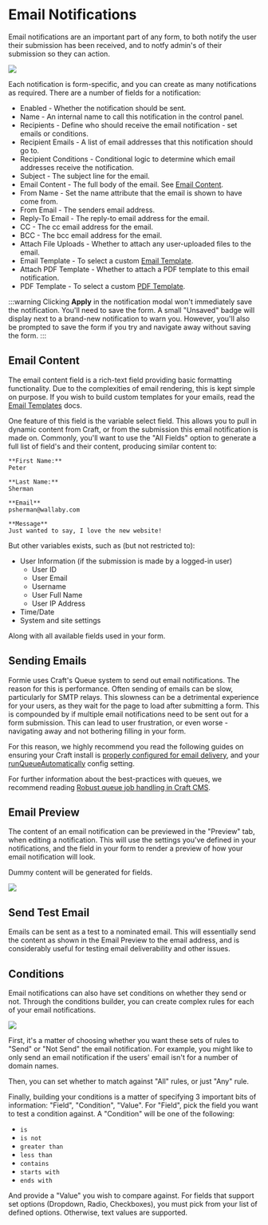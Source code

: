 # Email Notifications
Email notifications are an important part of any form, to both notify the user their submission has been received, and to notfy admin's of their submission so they can action.

<img src="https://verbb.io/uploads/plugins/formie/formie-email-notification.png" />

Each notification is form-specific, and you can create as many notifications as required. There are a number of fields for a notification:

- Enabled - Whether the notification should be sent.
- Name - An internal name to call this notification in the control panel.
- Recipients - Define who should receive the email notification - set emails or conditions.
- Recipient Emails - A list of email addresses that this notification should go to.
- Recipient Conditions - Conditional logic to determine which email addresses receive the notification.
- Subject - The subject line for the email.
- Email Content - The full body of the email. See [Email Content](#email-content).
- From Name - Set the name attribute that the email is shown to have come from.
- From Email - The senders email address.
- Reply-To Email - The reply-to email address for the email.
- CC - The cc email address for the email.
- BCC - The bcc email address for the email.
- Attach File Uploads - Whether to attach any user-uploaded files to the email.
- Email Template - To select a custom [Email Template](docs:feature-tour/email-templates).
- Attach PDF Template - Whether to attach a PDF template to this email notification.
- PDF Template - To select a custom [PDF Template](docs:feature-tour/pdf-templates).


:::warning
Clicking **Apply** in the notification modal won't immediately save the notification. You'll need to save the form. A small "Unsaved" badge will display next to a brand-new notification to warn you. However, you'll also be prompted to save the form if you try and navigate away without saving the form.
:::

## Email Content
The email content field is a rich-text field providing basic formatting functionality. Due to the complexities of email rendering, this is kept simple on purpose. If you wish to build custom templates for your emails, read the [Email Templates](docs:template-guides/email-templates) docs.

One feature of this field is the variable select field. This allows you to pull in dynamic content from Craft, or from the submission this email notification is made on. Commonly, you'll want to use the "All Fields" option to generate a full list of field's and their content, producing similar content to:

```
**First Name:**
Peter

**Last Name:**
Sherman

**Email**
psherman@wallaby.com

**Message**
Just wanted to say, I love the new website!
```

But other variables exists, such as (but not restricted to):

- User Information (if the submission is made by a logged-in user)
    - User ID
    - User Email
    - Username
    - User Full Name
    - User IP Address
- Time/Date
- System and site settings

Along with all available fields used in your form.

## Sending Emails
Formie uses Craft's Queue system to send out email notifications. The reason for this is performance. Often sending of emails can be slow, particularly for SMTP relays. This slowness can be a detrimental experience for your users, as they wait for the page to load after submitting a form. This is compounded by if multiple email notifications need to be sent out for a form submission. This can lead to user frustration, or even worse - navigating away and not bothering filling in your form.

For this reason, we highly recommend you read the following guides on ensuring your Craft install is [properly configured for email delivery](https://craftcms.com/guides/why-doesnt-craft-send-emails#setting-up-email), and your [runQueueAutomatically](https://docs.craftcms.com/v3/config/config-settings.html#runqueueautomatically) config setting.

For further information about the best-practices with queues, we recommend reading [Robust queue job handling in Craft CMS](https://nystudio107.com/blog/robust-queue-job-handling-in-craft-cms).

## Email Preview
The content of an email notification can be previewed in the "Preview" tab, when editing a notification. This will use the settings you've defined in your notifications, and the field in your form to render a preview of how your email notification will look.

Dummy content will be generated for fields.

<img src="https://verbb.io/uploads/plugins/formie/formie-email-preview.png" />

## Send Test Email
Emails can be sent as a test to a nominated email. This will essentially send the content as shown in the Email Preview to the email address, and is considerably useful for testing email deliverability and other issues.

## Conditions
Email notifications can also have set conditions on whether they send or not. Through the conditions builder, you can create complex rules for each of your email notifications.

<img src="https://verbb.io/uploads/plugins/formie/formie-notification-conditions.png" />

First, it's a matter of choosing whether you want these sets of rules to "Send" or "Not Send" the email notification. For example, you might like to only send an email notification if the users' email isn't for a number of domain names.

Then, you can set whether to match against "All" rules, or just "Any" rule.

Finally, building your conditions is a matter of specifying 3 important bits of information: "Field", "Condition", "Value". For "Field", pick the field you want to test a condition against. A "Condition" will be one of the following:

- `is`
- `is not`
- `greater than`
- `less than`
- `contains`
- `starts with`
- `ends with`

And provide a "Value" you wish to compare against. For fields that support set options (Dropdown, Radio, Checkboxes), you must pick from your list of defined options. Otherwise, text values are supported.
